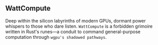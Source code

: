 ## WattCompute

Deep within the silicon labyrinths of modern GPUs, dormant power whispers to those who dare listen. `WattCompute` is a forbidden grimoire written in Rust's runes—a conduit to command general-purpose computation through `wgpu's shadowed pathways`.

